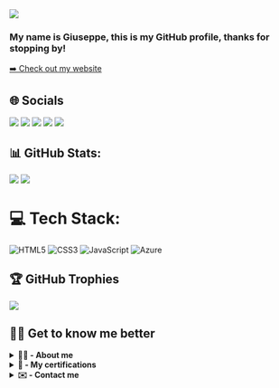 <img src="https://rishavanand.github.io/static/images/greetings.gif">

### My name is Giuseppe, this is my GitHub profile, thanks for stopping by! 
<a href="https://quicklylearning.me/">➡️ Check out my website</a>

## 🌐 Socials

<a href="https://stackoverflow.com/users/21118497" target="blank"><img src="https://badges.aleen42.com/src/stackoverflow.svg" /></a>
<a href="https://meta.stackexchange.com/users/1320193" target="blank"><img src="https://badges.aleen42.com/src/stackexchange.svg" /></a>
<a href="https://reddit.com/user/QuicklyLearning_" target="blank"><img src="https://badges.aleen42.com/src/reddit.svg"/></a>
<a href="https://github.com/QuicklyLearning" target="blank"><img src="https://badges.aleen42.com/src/github.svg" /></a>
<a href="https://quicklylearning.me/feed.xml" target="blank"><img src="https://badges.aleen42.com/src/rss.svg"/></a>
                                                                  
                                                                  
## 📊 GitHub Stats:
![](https://github-readme-stats.vercel.app/api?username=quicklylearning&theme=radical&hide_border=false&include_all_commits=false&count_private=false) ![](https://github-readme-streak-stats.herokuapp.com/?user=quicklylearning&theme=radical&hide_border=false)

# 💻 Tech Stack:
![HTML5](https://img.shields.io/badge/html5-%23E34F26.svg?style=for-the-badge&logo=html5&logoColor=white) ![CSS3](https://img.shields.io/badge/css3-%231572B6.svg?style=for-the-badge&logo=css3&logoColor=white) ![JavaScript](https://img.shields.io/badge/javascript-%23323330.svg?style=for-the-badge&logo=javascript&logoColor=%23F7DF1E) ![Azure](https://img.shields.io/badge/azure-%230072C6.svg?style=for-the-badge&logo=azure-devops&logoColor=white)

## 🏆 GitHub Trophies
![](https://github-profile-trophy.vercel.app/?username=QuicklyLearning&theme=dracula&no-frame=false&no-bg=false&margin-w=4)

## 👨‍💻 Get to know me better

<details>
  <summary><b>🙋‍♂️&nbsp;-&nbsp;About&nbsp;me</b></summary>
  <br>
  <p>My name is Liberato Giuseppe Fusco, as you can tell from my profile I have a very strong interest in all topics related to IT, currently I'm not working on any big projects except my own website, but I'm currently learning new things in the field of computer architecture, networking and cybersecurity in the near future I would like to learn more about PowerShell and Microsoft Azure.<p>
</details> 

<details>
  <summary><b>🚀&nbsp;-&nbsp;My&nbsp;certifications</b></summary>
  <br>
  The table below lists all the certificates I have earned so far.
  
| Certifications | Badge |
|--|--| 
| Microsoft Certified: Azure Fundamentals | <a href="https://www.credly.com/badges/f83439db-c330-4957-96ef-e43e66275e08/public_url"><img src="https://images.credly.com/images/be8fcaeb-c769-4858-b567-ffaaa73ce8cf/image.png" width="23%"></a> |
| Microsoft Certified: Security, Compliance, and Identity Fundamentals | <a href="https://www.credly.com/badges/62458b3c-7633-4c37-9519-886630dc22c9/public_url"><img src="https://images.credly.com/images/fc1352af-87fa-4947-ba54-398a0e63322e/security-compliance-and-identity-fundamentals-600x600.png" width="23%"></a> |
| Microsoft 365 Certified: Fundamentals | <a href="https://www.credly.com/badges/ea9f638d-924e-4fb0-afad-1acab67efc09/public_url"><img src="https://images.credly.com/images/0c6d9839-f468-4adc-987d-5cfae4a9ee67/image.png" width="23%"></a> |

</details> 

<details>
  <summary><b>✉️&nbsp;-&nbsp;Contact&nbsp;me</b></summary>
  <br>
  <img src="https://badges.krynn.dev/email?address=l.giuseppe.fusco@outlook.de&padding=5"> 
  
</details> 
